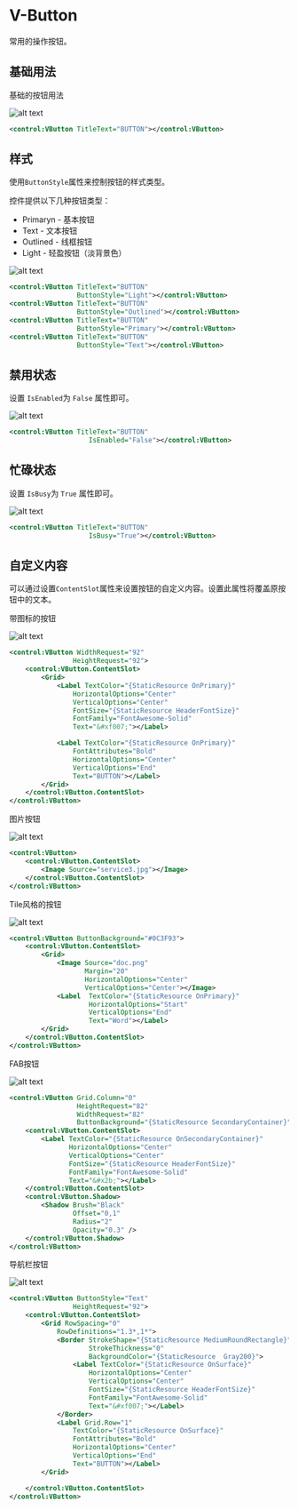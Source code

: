 
# V-Button

常用的操作按钮。


## 基础用法


基础的按钮用法

![alt text](assets/image-26.png)

```xml
<control:VButton TitleText="BUTTON"></control:VButton>
```

## 样式

使用`ButtonStyle`属性来控制按钮的样式类型。


控件提供以下几种按钮类型：

* Primaryn - 基本按钮
* Text - 文本按钮
* Outlined - 线框按钮
* Light - 轻盈按钮（淡背景色）

![alt text](assets/image-27.png)


```xml
<control:VButton TitleText="BUTTON"
                 ButtonStyle="Light"></control:VButton>
<control:VButton TitleText="BUTTON"
                 ButtonStyle="Outlined"></control:VButton>
<control:VButton TitleText="BUTTON"
                 ButtonStyle="Primary"></control:VButton>
<control:VButton TitleText="BUTTON"
                 ButtonStyle="Text"></control:VButton>
```

## 禁用状态

设置 `IsEnabled`为 `False` 属性即可。

![alt text](assets/image-28.png)

```xml
<control:VButton TitleText="BUTTON"
                    IsEnabled="False"></control:VButton>
```


## 忙碌状态

设置 `IsBusy`为 `True` 属性即可。

![alt text](assets/recording.gif)

```xml
<control:VButton TitleText="BUTTON"
                    IsBusy="True"></control:VButton>
```

## 自定义内容

可以通过设置`ContentSlot`属性来设置按钮的自定义内容。设置此属性将覆盖原按钮中的文本。

带图标的按钮

![alt text](assets/image-29.png)

```xml
<control:VButton WidthRequest="92"
                HeightRequest="92">
    <control:VButton.ContentSlot>
        <Grid>
            <Label TextColor="{StaticResource OnPrimary}"
                HorizontalOptions="Center"
                VerticalOptions="Center"
                FontSize="{StaticResource HeaderFontSize}"
                FontFamily="FontAwesome-Solid"
                Text="&#xf007;"></Label>

            <Label TextColor="{StaticResource OnPrimary}"
                FontAttributes="Bold"
                HorizontalOptions="Center"
                VerticalOptions="End"
                Text="BUTTON"></Label>
        </Grid>
    </control:VButton.ContentSlot>
</control:VButton>
```

图片按钮

![alt text](assets/image-31.png)

```xml
<control:VButton>
    <control:VButton.ContentSlot>
        <Image Source="service3.jpg"></Image>
    </control:VButton.ContentSlot>
</control:VButton>
```

Tile风格的按钮

![alt text](assets/image-30.png)

```xml
<control:VButton ButtonBackground="#0C3F93">
    <control:VButton.ContentSlot>
        <Grid>
            <Image Source="doc.png"
                   Margin="20"
                   HorizontalOptions="Center"
                   VerticalOptions="Center"></Image>
            <Label  TextColor="{StaticResource OnPrimary}"
                    HorizontalOptions="Start"
                    VerticalOptions="End"
                    Text="Word"></Label>
        </Grid>
    </control:VButton.ContentSlot>
</control:VButton>
```

FAB按钮

![alt text](assets/image-32.png)


```xml
<control:VButton Grid.Column="0"
                 HeightRequest="82"
                 WidthRequest="82"
                 ButtonBackground="{StaticResource SecondaryContainer}">
    <control:VButton.ContentSlot>
        <Label TextColor="{StaticResource OnSecondaryContainer}"
               HorizontalOptions="Center"
               VerticalOptions="Center"
               FontSize="{StaticResource HeaderFontSize}"
               FontFamily="FontAwesome-Solid"
               Text="&#x2b;"></Label>
    </control:VButton.ContentSlot>
    <control:VButton.Shadow>
        <Shadow Brush="Black"
                Offset="0,1"
                Radius="2"
                Opacity="0.3" />
    </control:VButton.Shadow>
</control:VButton>
```
导航栏按钮

![alt text](assets/image-34.png)

```xml
<control:VButton ButtonStyle="Text"
                HeightRequest="92">
    <control:VButton.ContentSlot>
        <Grid RowSpacing="0"
            RowDefinitions="1.3*,1*">
            <Border StrokeShape="{StaticResource MediumRoundRectangle}"
                    StrokeThickness="0"
                    BackgroundColor="{StaticResource  Gray200}">
                <Label TextColor="{StaticResource OnSurface}"
                    HorizontalOptions="Center"
                    VerticalOptions="Center"
                    FontSize="{StaticResource HeaderFontSize}"
                    FontFamily="FontAwesome-Solid"
                    Text="&#xf007;"></Label>
            </Border>
            <Label Grid.Row="1"
                TextColor="{StaticResource OnSurface}"
                FontAttributes="Bold"
                HorizontalOptions="Center"
                VerticalOptions="End"
                Text="BUTTON"></Label>
        </Grid>

    </control:VButton.ContentSlot>
</control:VButton>

```
